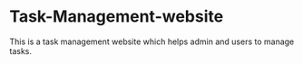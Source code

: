 # Task-Management-website
This is a task management website which helps admin and users to manage tasks.
